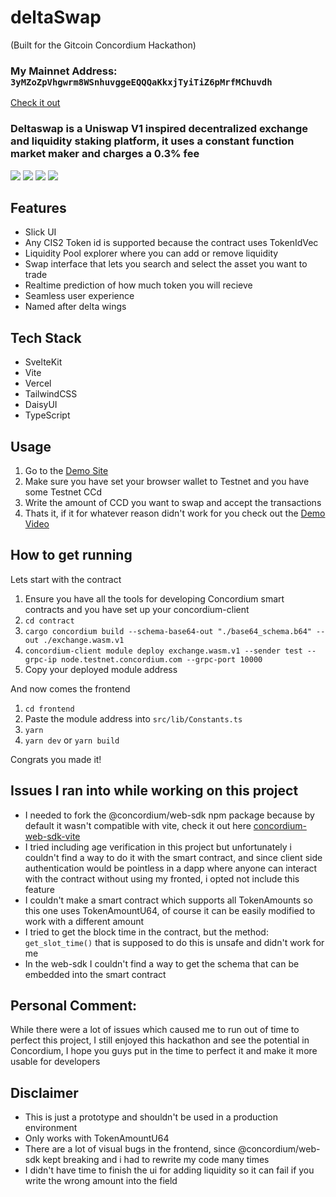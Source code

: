 # deltaSwap
(Built for the Gitcoin Concordium Hackathon)

### My Mainnet Address: ```3yMZoZpVhgwrm8WSnhuvggeEQQQaKkxjTyiTiZ6pMrfMChuvdh```

[Check it out](https://delta-swap.vercel.app)

### Deltaswap is a Uniswap V1 inspired decentralized exchange and liquidity staking platform, it uses a constant function market maker and charges a 0.3% fee

[![](https://s9.gifyu.com/images/image55172a3659d42b9d.png)](https://gifyu.com/image/S7H4c)
[![](https://s3.gifyu.com/images/image7689320c50921740.png)](https://gifyu.com/image/S7H4i)
[![](https://s3.gifyu.com/images/imageb4180549bbad9773.png)](https://gifyu.com/image/S7H4D)
[![](https://s9.gifyu.com/images/image4f8abda9469f0a21.png)](https://gifyu.com/image/S7H4e)

## Features
- Slick UI
- Any CIS2 Token id is supported because the contract uses TokenIdVec
- Liquidity Pool explorer where you can add or remove liquidity
- Swap interface that lets you search and select the asset you want to trade
- Realtime prediction of how much token you will recieve
- Seamless user experience
- Named after delta wings

## Tech Stack
- SvelteKit
- Vite
- Vercel
- TailwindCSS
- DaisyUI
- TypeScript

## Usage

1. Go to the [Demo Site](https://delta-swap.vercel.app)
2. Make sure you have set your browser wallet to Testnet and you have some Testnet CCd
3. Write the amount of CCD you want to swap and accept the transactions
4. Thats it, if it for whatever reason didn't work for you check out the [Demo Video](https://www.youtube.com/watch?v=DWxYKzcof2k)

## How to get running

Lets start with the contract

1. Ensure you have all the tools for developing Concordium smart contracts and you have set up your concordium-client
2. ```cd contract```
3. ```cargo concordium build --schema-base64-out "./base64_schema.b64" --out ./exchange.wasm.v1```
4. ```concordium-client module deploy exchange.wasm.v1 --sender test --grpc-ip node.testnet.concordium.com --grpc-port 10000```
5. Copy your deployed module address

And now comes the frontend

1. ```cd frontend```
2. Paste the module address into ```src/lib/Constants.ts```
3. ```yarn```
4. ```yarn dev``` or ```yarn build```

Congrats you made it!

## Issues I ran into while working on this project
- I needed to fork the @concordium/web-sdk npm package because by default it wasn't compatible with vite, check it out here [concordium-web-sdk-vite](https://www.npmjs.com/package/concordium-web-sdk-vite)
- I tried including age verification in this project but unfortunately i couldn't find a way to do it with the smart contract, and since client side authentication would be pointless in a dapp where anyone can interact with the contract without using my fronted, i opted not include this feature
- I couldn't make a smart contract which supports all TokenAmounts so this one uses TokenAmountU64, of course it can be easily modified to work with a different amount
- I tried to get the block time in the contract, but the method: ```get_slot_time()``` that is supposed to do this is unsafe and didn't work for me
- In the web-sdk I couldn't find a way to get the schema that can be embedded into the smart contract

## Personal Comment:
While there were a lot of issues which caused me to run out of time to perfect this project, I still enjoyed this hackathon and see the potential in Concordium, I hope you guys put in the time to perfect it and make it more usable for developers

## Disclaimer
- This is just a prototype and shouldn't be used in a production environment
- Only works with TokenAmountU64
- There are a lot of visual bugs in the frontend, since @concordium/web-sdk kept breaking and i had to rewrite my code many times
- I didn't have time to finish the ui for adding liquidity so it can fail if you write the wrong amount into the field

